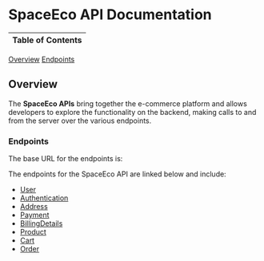 # SpaceEco API Documentation

Table of Contents |
------------------|
[Overview](#Overview)
[Endpoints](#Endpoints)


## Overview

The **SpaceEco APIs** bring together the e-commerce platform and allows developers to explore the functionality on the backend, making calls to and from the server over the various endpoints.

### Endpoints

The base URL for the endpoints is: 

The endpoints for the SpaceEco API are linked below and include:
* [User](./User.md)
* [Authentication](./Authentication.md)
* [Address](./Address.md)
* [Payment](./Payment.md)
* [BillingDetails](./BillingDetails.md)
* [Product](./Product.md)
* [Cart](./Cart.md)
* [Order](./Order.md)
